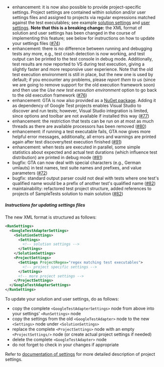 * enhancement: it is now also possible to provide project-specific settings. Project settings are contained within solution and/or user settings files and assigned to projects via regular expressions matched against the test executables; see example [solution settings](https://github.com/csoltenborn/GoogleTestAdapter/blob/master/SampleTests/SampleTests.gta.runsettings) and [user settings](https://github.com/csoltenborn/GoogleTestAdapter/blob/master/SampleTests/NonDeterministic.runsettings). **Note that this is a breaking change:** the XML format of solution and user settings has been changed in the course of implementing this feature; see below for instructions on how to update your settings files ([#74](https://github.com/csoltenborn/GoogleTestAdapter/issues/74))
* enhancement: there is no difference between running and debugging tests any more, e.g., test crash detection is now working, and test output can be printed to the test console in debug mode. Additionally, test results are now reported to VS during test execution, giving a slightly faster and more responsive user experience. Note that the old test execution environment is still in place, but the new one is used by default; if you encounter any problems, please *report them to us* (since we are going to remove support for the old execution framework soon) and then use the *Use new test exexution environment* option to go back to the old execution framework ([#76](https://github.com/csoltenborn/GoogleTestAdapter/issues/76))
* enhancement: GTA is now also provided as a [NuGet package](https://www.nuget.org/packages/TODO). Adding it as dependency of Google Test projects enables Visual Studio to discover and run tests; however, Visual Studio integration is limited, since options and toolbar are not available if installed this way ([#77](https://github.com/csoltenborn/GoogleTestAdapter/issues/77))
* enhancement: the restriction that tests can be run on at most as much threads as there are available processors has been removed ([#80](https://github.com/csoltenborn/GoogleTestAdapter/issues/80))
* enhancement: if running a test executable fails, GTA now gives more helpful error messages, additionally, all errors and warnings are printed again after test discovery/test execution finished ([#91](https://github.com/csoltenborn/GoogleTestAdapter/issues/91))
* enhancement: when tests are executed in parallel, some simple statistics about expected and actual test durations (which influence test distribution) are printed in debug mode ([#81](https://github.com/csoltenborn/GoogleTestAdapter/issues/81))
* bugfix: GTA can now deal with special characters (e.g., German umlauts) in test names, test suite names and prefixes, and value parameters ([#72](https://github.com/csoltenborn/GoogleTestAdapter/issues/72))
* bugfix: standard output parser could not deal with tests where one test's qualified name would be a prefix of another test's qualified name ([#82](https://github.com/csoltenborn/GoogleTestAdapter/issues/82))
* maintainability: refactored test project structure, added references to projects of SampleTests solution to main solution ([#82](https://github.com/csoltenborn/GoogleTestAdapter/issues/82))


##### Instructions for updating settings files
The new XML format is structured as follows:

```xml
<RunSettings>
  <GoogleTestAdapterSettings>
    <SolutionSettings>
      <Settings>
        <!-- solution settings -->
      </Settings>
    </SolutionSettings>
    <ProjectSettings>
      <Settings ProjectRegex="regex matching test executables">
        <!-- project specific settings -->
      </Settings>
      <!-- more project settings -->
    </ProjectSettings>
  </GoogleTestAdapterSettings>
</RunSettings>
```

To update your solution and user settings, do as follows:
* copy the complete `<GoogleTestAdapterSettings>` node from above into your settings' `<RunSettings>` node
* copy the settings from the old `<GoogleTestAdapter>` node to the new `<Settings>` node under  `<SolutionSettings>`
* replace the complete `<ProjectSettings>` node with an empty  `<ProjectSettings/>` node (or create actual project settings if needed)
* delete the complete `<GoogleTestAdapter>` node
* do not forget to check in your changes if appropriate

Refer to [documentation of settings](https://github.com/csoltenborn/GoogleTestAdapter#gta_settings) for more detailed description of project settings. 